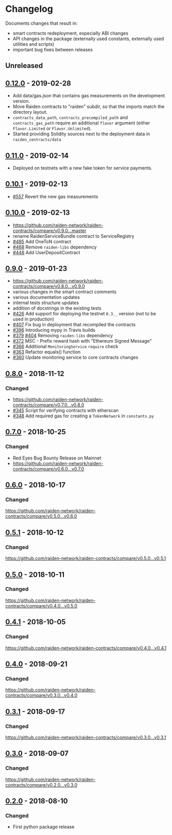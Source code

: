 # Changelog

Documents changes that result in:
- smart contracts redeployment, especially ABI changes
- API changes in the package (externally used constants, externally used utilities and scripts)
- important bug fixes between releases

## Unreleased

## [0.12.0](https://github.com/raiden-network/raiden-contracts/releases/tag/v0.12.0) - 2019-02-28

- Add data/gas.json that contains gas measurements on the development version.
- Move Raiden contracts to "raiden" subdir, so that the imports match the directory layout.
- `contracts_data_path`, `contracts_precompiled_path` and `contracts_gas_path` require an additional `flavor` argument (either `Flavor.Limited` or `Flavor.Unlimited`).
- Started providing Solidity sources next to the deployment data in `raiden_contracts/data`

## [0.11.0](https://github.com/raiden-network/raiden-contracts/releases/tag/v0.11.0) - 2019-02-14

- Deployed on testnets with a new fake token for service payments.

## [0.10.1](https://github.com/raiden-network/raiden-contracts/releases/tag/v0.10.1) - 2019-02-13

- [#557](https://github.com/raiden-network/raiden-contracts/pull/557) Revert the new gas measurements

## [0.10.0](https://github.com/raiden-network/raiden-contracts/releases/tag/v0.10.0) - 2019-02-13

- https://github.com/raiden-network/raiden-contracts/compare/v0.9.0...master
- rename RaidenServiceBundle contract to ServiceRegistry
- [#485](https://github.com/raiden-network/raiden-contracts/pull/485) Add OneToN contract
- [#468](https://github.com/raiden-network/raiden-contracts/pull/468) Remove `raiden-libs` dependency
- [#448](https://github.com/raiden-network/raiden-contracts/pull/448) Add UserDepositContract

## [0.9.0](https://github.com/raiden-network/raiden-contracts/releases/tag/v0.9.0) - 2019-01-23

- https://github.com/raiden-network/raiden-contracts/compare/v0.8.0...v0.9.0
- various changes in the smart contract comments
- various documentation updates
- internal tests structure updates
- addition of docstrings in the existing tests
- [#426](https://github.com/raiden-network/raiden-contracts/pull/426) Add support for deploying the testnet `0.3._` version (not to be used in production)
- [#407](https://github.com/raiden-network/raiden-contracts/pull/407) Fix bug in deployment that recompiled the contracts
- [#396](https://github.com/raiden-network/raiden-contracts/pull/396) Introducing mypy in Travis builds
- [#379](https://github.com/raiden-network/raiden-contracts/pull/379) [#404](https://github.com/raiden-network/raiden-contracts/pull/404) Removing `raiden-libs` dependency
- [#372](https://github.com/raiden-network/raiden-contracts/pull/372) MSC - Prefix reward hash with "Ethereum Signed Message"
- [#366](https://github.com/raiden-network/raiden-contracts/pull/366) Additional `MonitoringService` `require` check
- [#363](https://github.com/raiden-network/raiden-contracts/pull/363) Refactor equals() function
- [#360](https://github.com/raiden-network/raiden-contracts/pull/360) Update monitoring service to core contracts changes

## [0.8.0](https://github.com/raiden-network/raiden-contracts/releases/tag/v0.8.0) - 2018-11-12

### Changed

- https://github.com/raiden-network/raiden-contracts/compare/v0.7.0...v0.8.0
- [#345](https://github.com/raiden-network/raiden-contracts/pull/345) Script for verifying contracts with etherscan
- [#348](https://github.com/raiden-network/raiden-contracts/pull/348) Add required gas for creating a `TokenNetwork` in `constants.py`

## [0.7.0](https://github.com/raiden-network/raiden-contracts/releases/tag/v0.7.0) - 2018-10-25

### Changed

- Red Eyes Bug Bounty Release on Mainnet
- https://github.com/raiden-network/raiden-contracts/compare/v0.6.0...v0.7.0

## [0.6.0](https://github.com/raiden-network/raiden-contracts/releases/tag/v0.6.0) - 2018-10-17

### Changed

https://github.com/raiden-network/raiden-contracts/compare/v0.5.0...v0.6.0

## [0.5.1](https://github.com/raiden-network/raiden-contracts/releases/tag/v0.5.1) - 2018-10-12

### Changed

https://github.com/raiden-network/raiden-contracts/compare/v0.5.0...v0.5.1

## [0.5.0](https://github.com/raiden-network/raiden-contracts/releases/tag/v0.5.0) - 2018-10-11

### Changed

https://github.com/raiden-network/raiden-contracts/compare/v0.4.0...v0.5.0

## [0.4.1](https://github.com/raiden-network/raiden-contracts/releases/tag/v0.4.1) - 2018-10-05

### Changed

https://github.com/raiden-network/raiden-contracts/compare/v0.4.0...v0.4.1

## [0.4.0](https://github.com/raiden-network/raiden-contracts/releases/tag/v0.4.0) - 2018-09-21

### Changed

https://github.com/raiden-network/raiden-contracts/compare/v0.3.0...v0.4.0

## [0.3.1](https://github.com/raiden-network/raiden-contracts/releases/tag/v0.3.1) - 2018-09-17

### Changed

https://github.com/raiden-network/raiden-contracts/compare/v0.3.0...v0.3.1

## [0.3.0](https://github.com/raiden-network/raiden-contracts/releases/tag/v0.3.0) - 2018-09-07

### Changed

https://github.com/raiden-network/raiden-contracts/compare/v0.2.0...v0.3.0

## [0.2.0](https://github.com/raiden-network/raiden-contracts/releases/tag/v0.2.0) - 2018-08-10

### Changed

- First python package release
